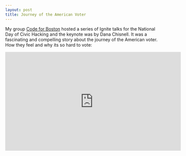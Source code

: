 ```yaml
---
layout: post
title: Journey of the American Voter
---
```

My group [Code for Boston](http://www.codeforboston.org/) hosted a series of Ignite talks for the National Day of Civic Hacking and the keynote was by Dana Chisnell. It was a fascinating and compelling story about the journey of the American voter. How they feel and why its so hard to vote:

<iframe width="560" height="315" src="https://www.youtube-nocookie.com/embed/pGWrqzWouq0?rel=0&amp;showinfo=0" frameborder="0" allow="autoplay; encrypted-media" allowfullscreen></iframe>
